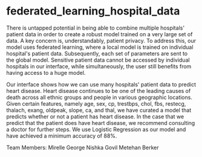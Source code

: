 # federated_learning_hospital_data

There is untapped potential in being able to combine multiple hospitals' patient data in order to create a robust model trained on a very large set of data. A key concern is, understandably, patient privacy. To address this, our model uses federated learning, where a local model is trained on individual hospital's patient data. Subsequently, each set of parameters are sent to the global model. Sensitive patient data cannot be accessed by individual hospitals in our interface, while simultaneously, the user still benefits from having access to a huge model. 

Our interface shows how we can use many hospitals' patient data to predict heart disease. Heart disease continues to be one of the leading causes of death across all ethnic groups and people in various geographic locations. Given certain features, namely age, sex, cp, trestbps, chol, fbs, restecg, thalach, exang, oldpeak, slope, ca, and thal, we have curated a model that predicts whether or not a patient has heart disease. In the case that we predict that the patient does have heart disease, we recommend consulting a doctor for further steps. We use Logistic Regression as our model and have achieved a minimum accuracy of 88%. 


Team Members:
Mirelle George
Nishka Govil
Metehan Berker
